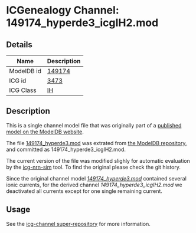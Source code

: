 # ICGenealogy Channel: 149174\_hyperde3\_icgIH2.mod

## Details

Name | Description
---- | -----------
ModelDB id | [149174](http://senselab.med.yale.edu/ModelDB/ShowModel.cshtml?model=149174)
ICG id | [3473](http://icg.neurotheory.ox.ac.uk/channels/4/3473)
ICG Class | [IH](http://icg.neurotheory.ox.ac.uk/channels/4)

## Description

This is a single channel model file that was originally part of a [published model on the ModelDB website](http://senselab.med.yale.edu/ModelDB/ShowModel.cshtml?model=149174).


The file [149174\_hyperde3.mod](149174_hyperde3_icgIH2.mod) was extrated from [the ModelDB repository](http://senselab.med.yale.edu/ModelDB/ShowModel.cshtml?model=149174), and committed as 149174\_hyperde3\_icgIH2.mod.

The current version of the file was modified slighly for automatic evaluation by the [icg-nrn-sim](https://github.com/icgenealogy/icg-nrn-sim) tool. To find the original please check the git history.

Since the original channel model *[149174\_hyperde3.mod](http://senselab.med.yale.edu/ModelDB/ShowModel.cshtml?model=149174)* contained several ionic currents, for the derived channel *149174\_hyperde3\_icgIH2.mod* we deactivated all currents except for one single remaining current.


## Usage

See the [icg-channel super-repository](https://github.com/icgenealogy/icg-channels) for more information.